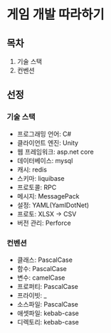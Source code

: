 # 게임 개발 따라하기

## 목차

1. 기술 스택
2. 컨벤션

## 선정

### 기술 스택

* 프로그래밍 언어: C#
* 클라이언트 엔진: Unity
* 웹 프레임워크: asp.net core
* 데이터베이스: mysql
* 캐시: redis
* 스키마: liquibase
* 프로토콜: RPC
* 메시지: MessagePack
* 설정: YAML(YamlDotNet)
* 프로토: XLSX -> CSV
* 버전 관리: Perforce

### 컨벤션

* 클래스: PascalCase
* 함수: PascalCase
* 변수: camelCase
* 프로퍼티: PascalCase
* 프라이빗: _
* 소스파일: PascalCase
* 애셋파일: kebab-case
* 디렉토리: kebab-case